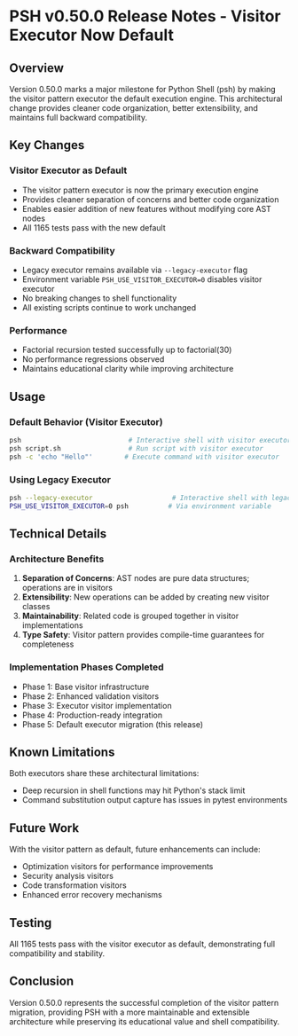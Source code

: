 # PSH v0.50.0 Release Notes - Visitor Executor Now Default

## Overview

Version 0.50.0 marks a major milestone for Python Shell (psh) by making the visitor pattern executor the default execution engine. This architectural change provides cleaner code organization, better extensibility, and maintains full backward compatibility.

## Key Changes

### Visitor Executor as Default
- The visitor pattern executor is now the primary execution engine
- Provides cleaner separation of concerns and better code organization
- Enables easier addition of new features without modifying core AST nodes
- All 1165 tests pass with the new default

### Backward Compatibility
- Legacy executor remains available via `--legacy-executor` flag
- Environment variable `PSH_USE_VISITOR_EXECUTOR=0` disables visitor executor
- No breaking changes to shell functionality
- All existing scripts continue to work unchanged

### Performance
- Factorial recursion tested successfully up to factorial(30)
- No performance regressions observed
- Maintains educational clarity while improving architecture

## Usage

### Default Behavior (Visitor Executor)
```bash
psh                           # Interactive shell with visitor executor
psh script.sh                 # Run script with visitor executor
psh -c 'echo "Hello"'        # Execute command with visitor executor
```

### Using Legacy Executor
```bash
psh --legacy-executor                    # Interactive shell with legacy executor
PSH_USE_VISITOR_EXECUTOR=0 psh          # Via environment variable
```

## Technical Details

### Architecture Benefits
1. **Separation of Concerns**: AST nodes are pure data structures; operations are in visitors
2. **Extensibility**: New operations can be added by creating new visitor classes
3. **Maintainability**: Related code is grouped together in visitor implementations
4. **Type Safety**: Visitor pattern provides compile-time guarantees for completeness

### Implementation Phases Completed
- Phase 1: Base visitor infrastructure
- Phase 2: Enhanced validation visitors
- Phase 3: Executor visitor implementation
- Phase 4: Production-ready integration
- Phase 5: Default executor migration (this release)

## Known Limitations

Both executors share these architectural limitations:
- Deep recursion in shell functions may hit Python's stack limit
- Command substitution output capture has issues in pytest environments

## Future Work

With the visitor pattern as default, future enhancements can include:
- Optimization visitors for performance improvements
- Security analysis visitors
- Code transformation visitors
- Enhanced error recovery mechanisms

## Testing

All 1165 tests pass with the visitor executor as default, demonstrating full compatibility and stability.

## Conclusion

Version 0.50.0 represents the successful completion of the visitor pattern migration, providing PSH with a more maintainable and extensible architecture while preserving its educational value and shell compatibility.